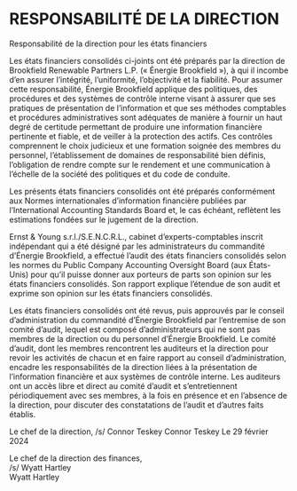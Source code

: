 # RESPONSABILITÉ DE LA DIRECTION

Responsabilité de la direction pour les états financiers

Les états financiers consolidés ci-joints ont été préparés par la direction de Brookfield Renewable Partners L.P. (« Énergie Brookfield »), à qui il incombe d’en assurer l’intégrité, l’uniformité, l’objectivité et la fiabilité. Pour assumer cette responsabilité, Énergie Brookfield applique des politiques, des procédures et des systèmes de contrôle interne visant à assurer que ses pratiques de présentation de l’information et que ses méthodes comptables et procédures administratives sont adéquates de manière à fournir un haut degré de certitude permettant de produire une information financière pertinente et fiable, et de veiller à la protection des actifs. Ces contrôles comprennent le choix judicieux et une formation soignée des membres du personnel, l’établissement de domaines de responsabilité bien définis, l’obligation de rendre compte sur le rendement et une communication à l’échelle de la société des politiques et du code de conduite.

Les présents états financiers consolidés ont été préparés conformément aux Normes internationales d’information financière publiées par l’International Accounting Standards Board et, le cas échéant, reflètent les estimations fondées sur le jugement de la direction.

Ernst & Young s.r.l./S.E.N.C.R.L., cabinet d’experts-comptables inscrit indépendant qui a été désigné par les administrateurs du commandité d’Énergie Brookfield, a effectué l’audit des états financiers consolidés selon les normes du Public Company Accounting Oversight Board (aux États-Unis) pour qu’il puisse donner aux porteurs de parts son opinion sur les états financiers consolidés. Son rapport explique l’étendue de son audit et exprime son opinion sur les états financiers consolidés.

Les états financiers consolidés ont été revus, puis approuvés par le conseil d’administration du commandité d’Énergie Brookfield par l’entremise de son comité d’audit, lequel est composé d’administrateurs qui ne sont pas membres de la direction ou du personnel d’Énergie Brookfield. Le comité d’audit, dont les membres rencontrent les auditeurs et la direction pour revoir les activités de chacun et en faire rapport au conseil d’administration, encadre les responsabilités de la direction liées à la présentation de l’information financière et aux systèmes de contrôle interne. Les auditeurs ont un accès libre et direct au comité d’audit et s’entretiennent périodiquement avec ses membres, à la fois en présence et en l’absence de la direction, pour discuter des constatations de l’audit et d’autres faits établis.

Le chef de la direction, $/ \mathrm { { s } } /$ Connor Teskey Connor Teskey Le 29 février 2024

Le chef de la direction des finances,   
$/ \mathrm { { s } } /$ Wyatt Hartley   
Wyatt Hartley